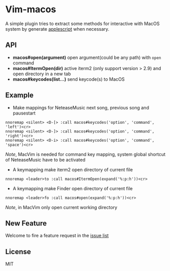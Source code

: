 # Vim-macos

A simple plugin tries to extract some methods for interactive with MacOS system by
generate [applescript](https://developer.apple.com/library/mac/documentation/AppleScript/Conceptual/AppleScriptX/Concepts/ScriptingOnOSX.html)
when necessary.

## API

* **macos#open(argument)** open argument(could be any path) with `open` command
* **macos#ItermOpen(dir)** active iterm2 (only support version > 2.9) and open
  directory in a new tab
* **macos#keycodes(list...)** send keycode(s) to MacOS

## Example

* Make mappings for NeteaseMusic next song, previous song and pausestart

``` VimL
nnoremap <silent> <D-[> :call macos#keycodes('option', 'command', 'left')<cr>
nnoremap <silent> <D-]> :call macos#keycodes('option', 'command', 'right')<cr>
nnoremap <silent> <D-i> :call macos#keycodes('option', 'command', 'space')<cr>
```

*Note*, MacVim is needed for command key mapping, system global shortcut of NeteaseMusic have to be activated

* A keymapping make iterm2 open directory of current file

``` VimL
nnoremap <leader>to :call macos#ItermOpen(expand('%:p:h'))<cr>
```

* A keymapping make Finder open directory of current file

``` VimL
nnoremap <leader>fo :call macos#open(expand('%:p:h'))<cr>
```

*Note*, <D-o> in MacVim only open current working directory

## New Feature

Welcome to fire a feature request in the [issue list](https://github.com/chemzqm/vim-macos/issues)

## License

MIT
